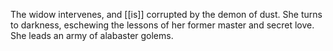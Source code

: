 The widow intervenes, and [[is]] corrupted by the demon of dust. She turns to darkness, eschewing the lessons of her former master and secret love. She leads an army of alabaster golems.